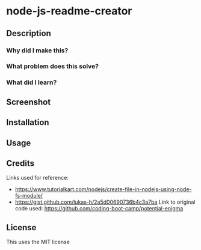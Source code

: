# node-js-readme-creator
## Description
### Why did I make this?
### What problem does this solve?
### What did I learn?
## Screenshot
## Installation
## Usage
## Credits
Links used for reference: 
* https://www.tutorialkart.com/nodejs/create-file-in-nodejs-using-node-fs-module/
* https://gist.github.com/lukas-h/2a5d00690736b4c3a7ba
Link to original code used: https://github.com/coding-boot-camp/potential-enigma
## License
This uses the MIT license